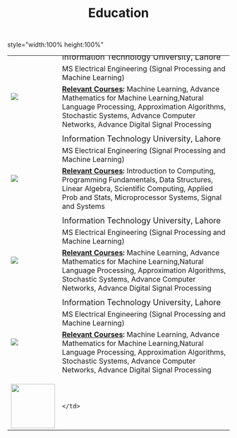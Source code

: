 ﻿---
title: "Education"
permalink: /education/
description: "My education"
---


<html>
<style>
img {
    float:left;
}
h6,h5,h4 {
    float:center;
    font:verdana;
	margin-top:-5px;
    margin-bottom:-5px;
}
div{
margin:10px;
}
p{ 
    margin-top:-10px;
}
h7 {
    float:center;
        font:verdana;
</style>
<body>

style="width:100% height:100%"

<table >

  <tr>
    <td width="100" height="100"><a> <img  src="http://aghaaliraza.com/itu-short.png" /></a></td>
    <td>
    <p> <font size="4">Information Technology University, Lahore </font></p>
    <p> <font size="3">MS Electrical Engineering (Signal Processing and Machine Learning)</font></p>
    <p><b><u>Relevant Courses</u>:</b> Machine Learning, Advance Mathematics for Machine Learning,Natural Language Processing, Approximation Algorithms, Stochastic Systems, Advance Computer Networks, Advance Digital Signal Processing 
    </p>
    </td>
  </tr>
  
  <tr>
    <td width="100" height="100"><a> <img  src="https://upload.wikimedia.org/wikipedia/commons/0/0c/UET_Lahore_Logo.png" /></a></td>
    <td>
    <p> <font size="4">Information Technology University, Lahore </font></p>
    <p> <font size="3">MS Electrical Engineering (Signal Processing and Machine Learning)</font></p>
    <p><b><u>Relevant Courses</u>:</b> Introduction to Computing, Programming Fundamentals, Data Structures,
	Linear Algebra, Scientific Computing, Applied Prob and Stats, Microprocessor Systems, Signal and Systems
    </p>	
    </td>
  </tr>
  
  <tr>
    <td width="100" height="100"><a> <img  src="https://www.insidehighered.com/sites/default/server_files/styles/large/public/media/coursera.png?itok=Y98JDeq-" /></a></td>
    <td>
    <p> <font size="4">Information Technology University, Lahore </font></p>
    <p> <font size="3">MS Electrical Engineering (Signal Processing and Machine Learning)</font></p>
    <p><b><u>Relevant Courses</u>:</b> Machine Learning, Advance Mathematics for Machine Learning,Natural Language Processing, Approximation Algorithms, Stochastic Systems, Advance Computer Networks, Advance Digital Signal Processing 
    </p>
    </td>
  </tr>
  
  <tr>
    <td width="100" height="100"><a> <img  src="https://www.shegeeksout.com/wp-content/uploads/2016/07/edx-logo.png" /></a></td>
    <td>
    <p> <font size="4">Information Technology University, Lahore </font></p>
    <p> <font size="3">MS Electrical Engineering (Signal Processing and Machine Learning)</font></p>
    <p><b><u>Relevant Courses</u>:</b> Machine Learning, Advance Mathematics for Machine Learning,Natural Language Processing, Approximation Algorithms, Stochastic Systems, Advance Computer Networks, Advance Digital Signal Processing 
    </p>
    </td>
  </tr>  
    <tr>
    <td width="100" height="100"><a> <img  src="" width="100" height="100" /></a></td>
    <td>

    </td>
   
  </tr>
</table>
</body>
</html>